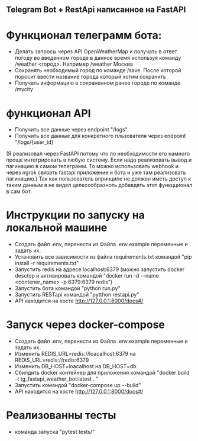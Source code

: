 ## Telegram Bot + RestApi написанное на FastAPI

# Функционал телеграмм бота:
 
 - Делать запросы через API OpenWeatherMap и получать в ответ погоду во введенном городе в данное время
    используя команду /weather <город>. Например /weather Москва
 - Сохранять необходимый город по команде /save. После которой поросит ввести название города который хотим сохранить
 - Получать информацию в сохраненном  ранее городе по команде /mycity

# функционал API
 
 - Получить все данные через endpoint "/logs"
 - Получить все данные для конкретного пльзователя через endpoint "/logs/{user_id} 

 (Я реализовал через FastAPI потому что по необходимости его намного проще интегрировать в любую систему. 
  Если надо реализовать вывод и пагинацию в самом телеграмм. 
  То можно использовать webhook и через ngrok связать fastapi приложение и бота 
  и уже там реализовать пагинацию.)
  Так как пользователь впринципе не должен иметь доступ к таким данным я не видел целесообразноть добавдять этот функцционал в сам бот.

# Инструкции по запуску на локальной машине
 - Создать файл .env, перенести из Файла .env.example переменные и задать их.
 - Установить все зависимости из файла requirements.txt командой  "pip install -r requirements.txt"
 - Запустить redis на адресе localhost:6379 (можно запустить docker desctop и активировать командой "docker run -d --name <contener_name> -p 6379:6379 redis")
 - Запустить бота командой "python run.py"
 - Запустить RESTapi командой "pytthon restapi.py"
 - API находится на хосте http://127.0.0.1:8000/docs#/

 # Запуск через docker-compose
  - Создать файл .env, перенести из Файла .env.example переменные и задать их.
  - Изменить REDIS_URL=redis://loacalhost:6379 на REDIS_URL=redis://redis:6379
  - Изменить DB_HOST=loacalhost на DB_HOST=db
  - Сбилдить docker контейнер для приложения командой "docker build -t tg_fastapi_weather_bot:latest . "
  - Запустить командой "docker-compose up --build"
  - API находится на хосте http://127.0.0.1:8000/docs#/

 # Реализованны тесты
 - команда запуска "pytest tests/"

